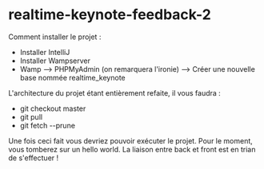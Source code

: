 # realtime-keynote-feedback-2

Comment installer le projet : 

- Installer IntelliJ
- Installer Wampserver 
- Wamp --> PHPMyAdmin (on remarquera l'ironie) --> Créer une nouvelle base nommée realtime_keynote

L'architecture du projet étant entièrement refaite, il vous faudra : 
- git checkout master
- git pull
- git fetch --prune 

Une fois ceci fait vous devriez pouvoir exécuter le projet. 
Pour le moment, vous tomberez sur un hello world. La liaison entre back et front est en trian de s'effectuer ! 
